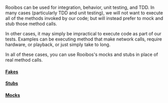 <a name="mocks-and-stubs"></a>
Rooibos can be used for integration, behavior, unit testing, and TDD. In many cases (particularly TDD and unit testing), we will not want to execute all of the methods invoked by our code; but will instead prefer to mock and stub those method calls.

In other cases, it may simply be impractical to execute code as part of our tests. Examples can be executing method that make network calls, require hardware, or playback, or just simply take to long.

In all of these cases, you can use Rooibos's mocks and stubs in place of real method calls.

#### [Fakes](/docs/Mocks-and-stubs%3A-fakes.md)
#### [Stubs](/docs/Mocks-and-stubs%3A-stubs.md)
#### [Mocks](/docs/Mocks-and-stubs%3A-mocks.md)





